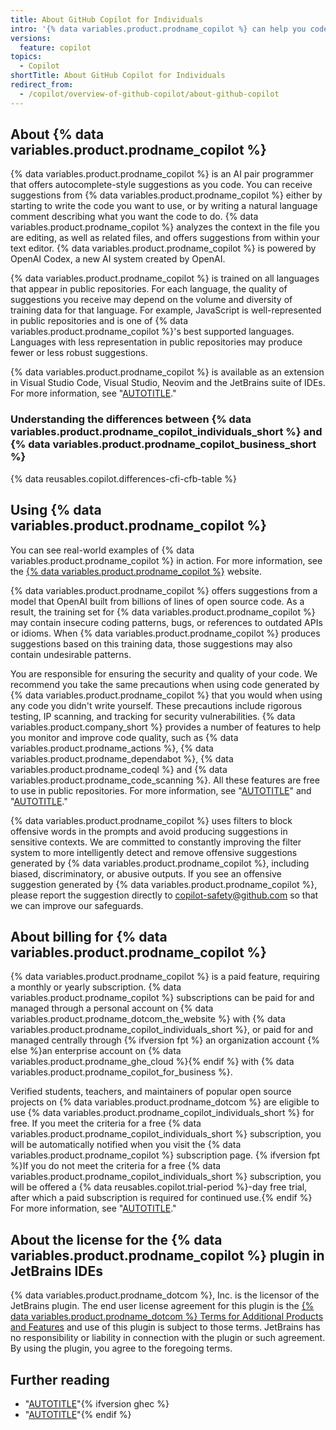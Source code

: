 ```yaml
---
title: About GitHub Copilot for Individuals
intro: '{% data variables.product.prodname_copilot %} can help you code by offering autocomplete-style suggestions. You can learn how {% data variables.product.prodname_copilot %} works, and what to consider while using {% data variables.product.prodname_copilot %}.'
versions:
  feature: copilot
topics:
  - Copilot
shortTitle: About GitHub Copilot for Individuals
redirect_from:
  - /copilot/overview-of-github-copilot/about-github-copilot
---
```


## About {% data variables.product.prodname_copilot %}

{% data variables.product.prodname_copilot %} is an AI pair programmer that offers autocomplete-style suggestions as you code. You can receive suggestions from {% data variables.product.prodname_copilot %} either by starting to write the code you want to use, or by writing a natural language comment describing what you want the code to do. {% data variables.product.prodname_copilot %} analyzes the context in the file you are editing, as well as related files, and offers suggestions from within your text editor. {% data variables.product.prodname_copilot %} is powered by OpenAI Codex, a new AI system created by OpenAI.

{% data variables.product.prodname_copilot %} is trained on all languages that appear in public repositories. For each language, the quality of suggestions you receive may depend on the volume and diversity of training data for that language. For example, JavaScript is well-represented in public repositories and is one of {% data variables.product.prodname_copilot %}'s best supported languages. Languages with less representation in public repositories may produce fewer or less robust suggestions.

{% data variables.product.prodname_copilot %} is available as an extension in Visual Studio Code, Visual Studio, Neovim and the JetBrains suite of IDEs. For more information, see "[AUTOTITLE](/copilot/getting-started-with-github-copilot)."

### Understanding the differences between {% data variables.product.prodname_copilot_individuals_short %} and {% data variables.product.prodname_copilot_business_short %}

{% data reusables.copilot.differences-cfi-cfb-table %}

## Using {% data variables.product.prodname_copilot %}

You can see real-world examples of {% data variables.product.prodname_copilot %} in action. For more information, see the [{% data variables.product.prodname_copilot %}](https://copilot.github.com/) website.

{% data variables.product.prodname_copilot %} offers suggestions from a model that OpenAI built from billions of lines of open source code. As a result, the training set for {% data variables.product.prodname_copilot %} may contain insecure coding patterns, bugs, or references to outdated APIs or idioms. When {% data variables.product.prodname_copilot %} produces suggestions based on this training data, those suggestions may also contain undesirable patterns.

You are responsible for ensuring the security and quality of your code. We recommend you take the same precautions when using code generated by {% data variables.product.prodname_copilot %} that you would when using any code you didn't write yourself. These precautions include rigorous testing, IP scanning, and tracking for security vulnerabilities. {% data variables.product.company_short %} provides a number of features to help you monitor and improve code quality, such as {% data variables.product.prodname_actions %}, {% data variables.product.prodname_dependabot %}, {% data variables.product.prodname_codeql %} and {% data variables.product.prodname_code_scanning %}. All these features are free to use in public repositories. For more information, see "[AUTOTITLE](/actions/learn-github-actions/understanding-github-actions)" and "[AUTOTITLE](/code-security/getting-started/github-security-features)."

{% data variables.product.prodname_copilot %} uses filters to block offensive words in the prompts and avoid producing suggestions in sensitive contexts. We are committed to constantly improving the filter system to more intelligently detect and remove offensive suggestions generated by {% data variables.product.prodname_copilot %}, including biased, discriminatory, or abusive outputs. If you see an offensive suggestion generated by {% data variables.product.prodname_copilot %}, please report the suggestion directly to copilot-safety@github.com so that we can improve our safeguards.

## About billing for {% data variables.product.prodname_copilot %}

{% data variables.product.prodname_copilot %} is a paid feature, requiring a monthly or yearly subscription. {% data variables.product.prodname_copilot %} subscriptions can be paid for and managed through a personal account on {% data variables.product.prodname_dotcom_the_website %} with {% data variables.product.prodname_copilot_individuals_short %}, or paid for and managed centrally through {% ifversion fpt %} an organization account {% else %}an enterprise account on {% data variables.product.prodname_ghe_cloud %}{% endif %} with {% data variables.product.prodname_copilot_for_business %}.

Verified students, teachers, and maintainers of popular open source projects on {% data variables.product.prodname_dotcom %} are eligible to use {% data variables.product.prodname_copilot_individuals_short %} for free. If you meet the criteria for a free {% data variables.product.prodname_copilot_individuals_short %} subscription, you will be automatically notified when you visit the {% data variables.product.prodname_copilot %} subscription page. {% ifversion fpt %}If you do not meet the criteria for a free {% data variables.product.prodname_copilot_individuals_short %} subscription, you will be offered a {% data reusables.copilot.trial-period %}-day free trial, after which a paid subscription is required for continued use.{% endif %} For more information, see "[AUTOTITLE](/billing/managing-billing-for-github-copilot/about-billing-for-github-copilot)."

## About the license for the {% data variables.product.prodname_copilot %} plugin in JetBrains IDEs

{% data variables.product.prodname_dotcom %}, Inc. is the licensor of the JetBrains plugin. The end user license agreement for this plugin is the [{% data variables.product.prodname_dotcom %} Terms for Additional Products and Features](/free-pro-team@latest/site-policy/github-terms/github-terms-for-additional-products-and-features#github-copilot) and use of this plugin is subject to those terms. JetBrains has no responsibility or liability in connection with the plugin or such agreement. By using the plugin, you agree to the foregoing terms.

## Further reading

- "[AUTOTITLE](/free-pro-team@latest/site-policy/github-terms/github-terms-for-additional-products-and-features#github-copilot)"{% ifversion ghec %}
- "[AUTOTITLE](/free-pro-team@latest/site-policy/privacy-policies/github-copilot-for-business-privacy-statement)"{% endif %}
